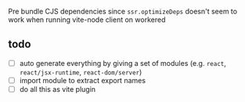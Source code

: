 Pre bundle CJS dependencies since `ssr.optimizeDeps` doesn't seem to work when running vite-node client on workered

## todo

- [ ] auto generate everything by giving a set of modules (e.g. `react`, `react/jsx-runtime`, `react-dom/server`)
- [ ] import module to extract export names
- [ ] do all this as vite plugin
